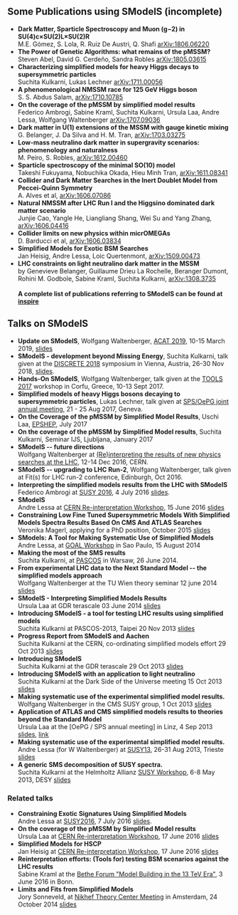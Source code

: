 ## Some Publications using SModelS (incomplete)
* **Dark Matter, Sparticle Spectroscopy and Muon (g−2) in SU(4)c×SU(2)L×SU(2)R**<BR>  M.E. Gómez, S. Lola, R. Ruiz De Austri, Q. Shafi [arXiv:1806.06220](http://arxiv.org/abs/arXiv:1806.06220)
* **The Power of Genetic Algorithms: what remains of the pMSSM?**<BR> Steven Abel, David G. Cerdeño, Sandra Robles [arXiv:1805.03615](http://arxiv.org/abs/arXiv:1805.03615)
* **Characterizing simplified models for heavy Higgs decays to supersymmetric particles** <BR> Suchita Kulkarni, Lukas Lechner [arXiv:1711.00056](http://arxiv.org/abs/arXiv:1711.00056)
* **A phenomenological NMSSM race for 125 GeV Higgs boson** <BR> S. S. Abdus Salam,  [arXiv:1710.10785](https://arxiv.org/abs/1710.10785)
* **On the coverage of the pMSSM by simplified model results** <BR> Federico Ambrogi, Sabine Kraml, Suchita Kulkarni, Ursula Laa, Andre Lessa, Wolfgang Waltenberger [arXiv:1707.09036](http://arxiv.org/abs/arXiv:1707.09036)
* **Dark matter in U(1) extensions of the MSSM with gauge kinetic mixing** <BR> G. Belanger, J. Da Silva and H. M. Tran, [arXiv:1703.03275](https://arxiv.org/abs/1703.03275)
* **Low-mass neutralino dark matter in supergravity scenarios: phenomenology and naturalness**<BR> M. Peiro, S. Robles, [arXiv:1612.00460](https://arxiv.org/abs/1612.00460)
* **Sparticle spectroscopy of the minimal SO(10) model**<BR> Takeshi Fukuyama, Nobuchika Okada, Hieu Minh Tran, [arXiv:1611.08341](https://arxiv.org/abs/1611.08341)
* **Collider and Dark Matter Searches in the Inert Doublet Model from Peccei-Quinn Symmetry** <BR> A. Alves et al,  [arXiv:1606.07086](https://arxiv.org/abs/1606.07086)
* **Natural NMSSM after LHC Run I and the Higgsino dominated dark matter scenario** <BR> Junjie Cao, Yangle He, Liangliang Shang, Wei Su and Yang Zhang, [arXiv:1606.04416](https://arxiv.org/abs/1606.04416)
* **Collider limits on new physics within micrOMEGAs**<BR> D. Barducci et al, [arXiv:1606.03834](https://arxiv.org/abs/1606.03834)
* **Simplified Models for Exotic BSM Searches** <BR>  Jan Heisig, Andre Lessa, Loic Quertenmont, [arXiv:1509.00473](http://arxiv.org/abs/arXiv:1509.00473)
* **LHC constraints on light neutralino dark matter in the MSSM** <BR>  by Genevieve Belanger, Guillaume Drieu La Rochelle, Beranger Dumont, Rohini M. Godbole, Sabine Kraml, Suchita Kulkarni, [arXiv:1308.3735](http://arxiv.org/abs/arXiv:1308.3735)
<BR><BR>**A complete list of publications referring to SModelS can be found at [inspire](http://inspirehep.net/search?ln=en&p=refersto%3Arecid%3A1269436&sf=earliestdate)**
## Talks on SModelS
* **Update on SModelS**, Wolfgang Waltenberger, [ACAT 2019](https://indico.cern.ch/event/708041/), 10-15 March 2019, [slides](https://indico.cern.ch/event/708041/contributions/3266765/attachments/1811530/2958912/SModelS_ACAT2019.pdf)
* **SModelS - development beyond Missing Energy**, Suchita Kulkarni, talk given at the [DISCRETE 2018](https://www.discrete2018.at/) symposium in Vienna, Austria, 26-30 Nov 2018, [slides](https://indico.cern.ch/event/732911/contributions/3169764/attachments/1761043/2858414/Kulkarni_DISCRETE_2018.pdf).
* **Hands-On SModelS**, Wolfgang Waltenberger, talk given at the [TOOLS 2017](https://indico.cern.ch/event/629037/) workshop in Corfu, Greece, 10-13 Sept 2017.
* **Simplified models of heavy Higgs bosons decaying to supersymmetric particles**, Lukas Lechner, talk given at [SPS/OePG joint annual meeting](http://www.sps.ch/events/gemeinsame-jahrestagung-2017/), 21 - 25 Aug 2017, Geneva.
* **On the Coverage of the pMSSM by Simplified Model Results**, Uschi Laa, [EPSHEP](https://indico.cern.ch/event/466934/contributions/2588477/), July 2017
* **On the coverage of the pMSSM by Simplified Model results**, Suchita Kulkarni, Seminar IJS, Ljubljana, January 2017
* **SModelS -- future directions**<BR>Wolfgang Waltenberger at [(Re)interpreting the results of new physics searches at the LHC](https://indico.cern.ch/event/571190/), 12-14 Dec 2016, CERN.
* **SModelS -- upgrading to LHC Run-2**, Wolfgang Waltenberger, talk given at Fit(s) for LHC run-2 conference, Edinburgh, Oct 2016.
* **Interpreting the simplified models results from the LHC with SModelS**<BR> Federico Ambrogi at [SUSY 2016](https://indico.cern.ch/event/443176/), 4 July 2016 [slides](../attachments/FedericoA_SModelS_SUSY2016.pdf).
* **SModelS**<BR>Andre Lessa at [CERN Re-interpretation Workshop](https://indico.cern.ch/event/525142/), 15 June 2016 [slides](../attachments/interpretation.pdf)
* **Constraining Low Fine Tuned Supersymmetric Models With Simplified Models Spectra Results Based On CMS And ATLAS Searches**<BR>Veronika Magerl, applying for a PhD position, October 2015 [slides](../attachments/presentation_Veronika_Magerl.pdf)
* **SModels: A Tool for Making Systematic Use of Simplified Models**<BR> Andre Lessa, at [GOAL Workshop](http://www.ictp-saifr.org/?page_id=5313) in Sao Paulo, 15 August 2014
* **Making the most of the SMS results**<BR>Suchita Kulkarni, at [PASCOS](http://indico.fuw.edu.pl/contributionDisplay.py?sessionId=53&contribId=235&confId=0) in Warsaw, 26 June 2014.
* **From experimental LHC data to the Next Standard Model -- the simplified models approach**<BR>Wolfgang Waltenberger at the TU Wien theory seminar 12 june 2014 [slides](http://www.hephy.at/user/walten/grumi_seminar.pdf)
* **SModelS - Interpreting Simplified Models Results**<BR>Ursula Laa at GDR terascale 03 June 2014 [slides](https://indico.in2p3.fr/getFile.py/access?contribId=10&sessionId=4&resId=0&materialId=slides&confId=8565)
* **Introducing SModelS - a tool for testing LHC results using simplified  models**<BR>Suchita Kulkarni at PASCOS-2013, Taipei 20 Nov 2013 [slides](../attachments/Kulkarni_PASCOS.pdf)
* **Progress Report from SModelS and Aachen**<BR>Suchita Kulkarni at the CERN, co-ordinating simplified models effort 29 Oct 2013 [slides](../attachments/Kulkarni_CERN.pdf)
* **Introducing SModelS**<BR>Suchita Kulkarni at the GDR terascale 29 Oct 2013 [slides](../attachments/Kulkarni_Annecy.pdf)
* **Introducing SModelS with an application to light neutralino**<BR>Suchita Kulkarni at the Dark Side of the Universe meeting 15 Oct 2013 [slides](../attachments/Kulkarni_DSU.pdf)
* **Making systematic use of the experimental simplified model results.**<BR>Wolfgang Waltenberger in the CMS SUSY group, 1 Oct 2013 [slides](../attachments/susypag.pdf)
* **Application of ATLAS and CMS simplified models results to theories beyond the Standard Model**<BR>Ursula Laa at the [OePG / SPS annual meeting] in Linz, 4 Sep 2013 [slides](../attachments/uschi_oepg2013.pdf), [link](http://www.oepg.at/index.php?item=156&lang=en)
* **Making systematic use of the experimental simplified model results.** <BR> Andre Lessa (for W Waltenberger) at [SUSY13](http://susy2013.ictp.it), 26-31 Aug 2013, Trieste [slides](http://susy2013.ictp.it/lecturenotes/01_Monday/SUSY_Phenomenology/Lessa.pdf)
* **A generic SMS decomposition of SUSY spectra.** <BR> Suchita Kulkarni at the Helmholtz Allianz [SUSY Workshop](https://indico.desy.de/conferenceDisplay.py?confId=7204), 6-8 May 2013, DESY [slides](https://indico.desy.de/getFile.py/access?contribId=27&sessionId=3&resId=0&materialId=slides&confId=7204)
### Related talks
* **Constraining Exotic Signatures Using Simplified Models**<BR> Andre Lessa at [SUSY2016](https://indico.cern.ch/event/443176/), 7 July 2016 [slides](../attachments/susy2016.pdf).
* **On the coverage of the pMSSM by Simplified Model results**<BR> Ursula Laa at  [CERN Re-interpretation Workshop](https://indico.cern.ch/event/525142/), 17 June 2016 [slides](../attachments/reinterpretation_LAA.pdf)
* **Simplified Models for HSCP**<BR> Jan Heisig at [CERN Re-interpretation Workshop](https://indico.cern.ch/event/525142/), 17 June 2016 [slides](../attachments/Heisig_HSCP_SMS_CERN.pdf)
* **Reinterpretation efforts: (Tools for) testing BSM scenarios against the LHC results**<BR>Sabine Kraml at the [Bethe Forum "Model Building in the 13 TeV Era"](https://indico.desy.de/conferenceDisplay.py?confid=13792), 3 June 2016 in Bonn.
* **Limits and Fits from Simplified Models**<BR> Jory Sonneveld, at [Nikhef Theory Center Meeting](http://www.nikhef.nl/pub/theory/center.html) in Amsterdam, 24 October 2014 [slides](http://phys.onmybike.nl/sonneveld_nikhef.pdf)
